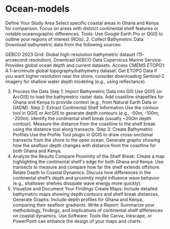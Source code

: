 # Ocean-models

Define Your Study Area
Select specific coastal areas in Ghana and Kenya for comparison. Focus on areas with distinct continental shelf features or notable oceanographic differences.
Tools: Use Google Earth Pro or QGIS to outline your regions of interest (ROIs).
2. Collect Bathymetric Data
Download bathymetric data from the following sources:

GEBCO 2023 Grid: Global high-resolution bathymetric dataset (15-arcsecond resolution).
Download GEBCO Data
Copernicus Marine Service: Provides global ocean depth and current datasets.
Access CMEMS
ETOPO1: A 1-arcminute global topography/bathymetry dataset.
Get ETOPO Data
If you want higher resolution near the shore, consider downloading Sentinel-2 imagery for shallow water depth modeling (e.g., using reflectance).

3. Process the Data
Step 1: Import Bathymetric Data into GIS
Use QGIS (or ArcGIS) to load the bathymetric raster data.
Add coastline shapefiles for Ghana and Kenya to provide context (e.g., from Natural Earth Data or GADM).
Step 2: Extract Continental Shelf Information
Use the contour tool in QGIS or ArcGIS to generate depth contours (e.g., -50m, -100m, -200m).
Identify the continental shelf break (usually ~200m depth contour).
Measure the distance from the coastline to the shelf break using the distance tool along transects.
Step 3: Create Bathymetric Profiles
Use the Profile Tool plugin in QGIS to draw cross-sectional transects from the shore to the open ocean.
Generate graphs showing how the seafloor depth changes with distance from the coastline for both Ghana and Kenya.
4. Analyze the Results
Compare Proximity of the Shelf Break:
Create a map highlighting the continental shelf's edge for both Ghana and Kenya.
Use transects to measure and compare how far the shelf extends offshore.
Relate Depth to Coastal Dynamics:
Discuss how differences in the continental shelf’s depth and proximity might influence wave behavior (e.g., shallower shelves dissipate wave energy more quickly).
5. Visualize and Document Your Findings
Create Maps:
Include detailed bathymetric maps showing depth contours and shelf break distances.
Generate Graphs:
Include depth profiles for Ghana and Kenya, comparing their seafloor gradients.
Write a Report:
Summarize your methodology, findings, and implications of continental shelf differences on coastal dynamics.
Use Software:
Tools like Canva, Inkscape, or PowerPoint can enhance the design of your maps and charts.

